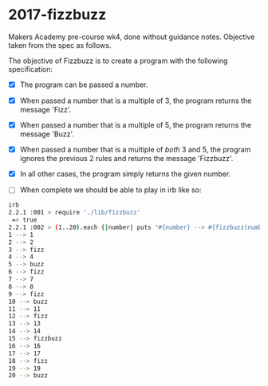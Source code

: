# 2017-fizzbuzz
Makers Academy pre-course wk4, done without guidance notes. Objective taken from the spec as follows.

The objective of Fizzbuzz is to create a program with the following specification:

* [x] The program can be passed a number.
* [x] When passed a number that is a multiple of 3, the program returns the message 'Fizz'.
* [x] When passed a number that is a multiple of 5, the program returns the message 'Buzz'.
* [x] When passed a number that is a multiple of *both* 3 and 5, the program ignores the previous 2 rules and returns the message 'Fizzbuzz'.
* [x] In all other cases, the program simply returns the given number.

* [ ] When complete we should be able to play in irb like so:

```sh
irb
2.2.1 :001 > require './lib/fizzbuzz'
 => true
2.2.1 :002 > (1..20).each {|number| puts "#{number} --> #{fizzbuzz(number)}"}
1 --> 1
2 --> 2
3 --> fizz
4 --> 4
5 --> buzz
6 --> fizz
7 --> 7
8 --> 8
9 --> fizz
10 --> buzz
11 --> 11
12 --> fizz
13 --> 13
14 --> 14
15 --> fizzbuzz
16 --> 16
17 --> 17
18 --> fizz
19 --> 19
20 --> buzz
```

